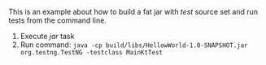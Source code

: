 This is an example about how to build a fat jar with *test* source set and run tests from  the command line.

1. Execute *jar* task
2. Run command: ``java -cp build/libs/HellowWorld-1.0-SNAPSHOT.jar org.testng.TestNG -testclass MainKtTest ``